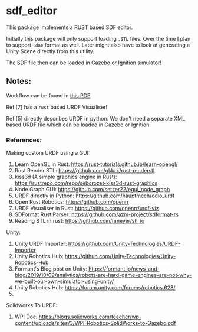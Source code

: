 # sdf_editor

This package implements a RUST based SDF editor. 

Initially this package will only support loading `.STL` files. Over the time I plan to support `.dae` format as well. Later might also have to look at generating a Unity Scene directly from this utility. 



The SDF file then can be loaded in Gazebo or Ignition simulator!




## Notes:
Workflow can be found in [this PDF](./workflow.pdf)

Ref [7] has a `rust` based URDF Visualiser!

Ref [5] directly describes URDF in python. We don't need a separate XML based URDF file which
can be loaded in Gazebo or Ignition. 



### References:
Making custom URDF using a GUI:
1. Learn OpenGL in Rust: https://rust-tutorials.github.io/learn-opengl/
2. Rust Render STL: https://github.com/gkbrk/rust-renderstl
3. kiss3d (A simple graphics engine in Rust): https://rustrepo.com/repo/sebcrozet-kiss3d-rust-graphics 
4. Node Graph GUI: https://github.com/setzer22/egui_node_graph
5. URDF directly in Python: https://github.com/hauptmech/odio_urdf 
6. Open Rust Robotics: https://github.com/openrr 
7. URDF Visualiser in Rust: https://github.com/openrr/urdf-viz 
8. SDFormat Rust Parser: https://github.com/azm-project/sdformat-rs 
9. Reading STL in rust: https://github.com/hmeyer/stl_io 



Unity:
1. Unity URDF Importer: https://github.com/Unity-Technologies/URDF-Importer 
2. Unity Robotics Hub: https://github.com/Unity-Technologies/Unity-Robotics-Hub 
3. Formant's Blog post on Unity: https://formant.io/news-and-blog/2019/10/09/analytics/robots-are-hard-game-engines-are-not-why-we-built-our-own-simulator-using-unity/
4. Unity Robotics Hub: https://forum.unity.com/forums/robotics.623/ 
5. 


Solidworks To URDF:
1. WPI Doc: https://blogs.solidworks.com/teacher/wp-content/uploads/sites/3/WPI-Robotics-SolidWorks-to-Gazebo.pdf


